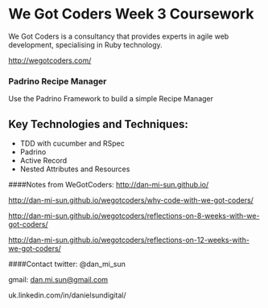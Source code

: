 # We Got Coders Week 3 Coursework 

We Got Coders is a consultancy that provides experts in agile web development, specialising in Ruby technology.

http://wegotcoders.com/

### Padrino Recipe Manager

Use the Padrino Framework to build a simple Recipe Manager 

## Key Technologies and Techniques:
- TDD with cucumber and RSpec
- Padrino 
- Active Record
- Nested Attributes and Resources

####Notes from WeGotCoders:
http://dan-mi-sun.github.io/

http://dan-mi-sun.github.io/wegotcoders/why-code-with-we-got-coders/

http://dan-mi-sun.github.io/wegotcoders/reflections-on-8-weeks-with-we-got-coders/

http://dan-mi-sun.github.io/wegotcoders/reflections-on-12-weeks-with-we-got-coders/


####Contact
twitter: @dan_mi_sun

gmail: dan.mi.sun@gmail.com

uk.linkedin.com/in/danielsundigital/
